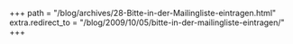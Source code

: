 +++
path = "/blog/archives/28-Bitte-in-der-Mailingliste-eintragen.html"
extra.redirect_to = "/blog/2009/10/05/bitte-in-der-mailingliste-eintragen/"
+++
